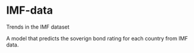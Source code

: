 # IMF-data
Trends in the IMF dataset

A model that predicts the soverign bond rating for each country from IMF data.
